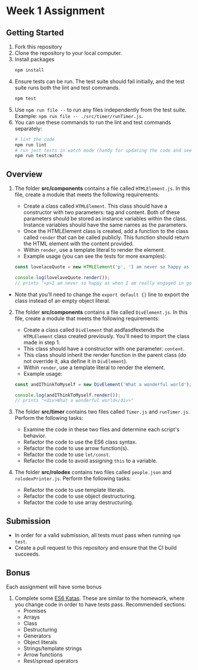 # Week 1 Assignment

## Getting Started

1. Fork this repository
2. Clone the repository to your local computer.
3. Install packages
   ```bash
   npm install
   ```
4. Ensure tests can be run. The test suite should fail initially, and the test suite runs both the lint and test commands.
   ```bash
   npm test
   ```
5. Use `npm run file --` to run any files independently from the test suite. Example: `npm run file -- ./src/timer/runTimer.js`.
6. You can use these commands to run the lint and test commands separately:
   ```bash
   # lint the code
   npm run lint
   # run jest tests in watch mode (handy for updating the code and seeing test results in real time)
   npm run test:watch
   ```

## Overview

1. The folder **src/components** contains a file called `HTMLElement.js`. In this file, create a module that meets the following requirements:
    * Create a class called `HTMLElement`. This class should have a constructor with two parameters: tag and content. Both of these parameters should be stored as instance variables within the class. Instance variables should have the same names as the parameters.
    * Once the HTMLElement class is created, add a function to the class called `render` that can be called publicly. This function should return the HTML element with the content provided.
    * Within `render`, use a template literal to render the element.
    * Example usage (you can see the tests for more examples):

    ```js
    const lovelaceQuote = new HTMLElement('p', 'I am never so happy as when I am really engaged in good earnest...');

    console.log(lovelaveQuote.render());
    // prints "<p>I am never so happy as when I am really engaged in good earnest...</p>"
    ```

  * Note that you'll need to change the `export default {}` line to export the class instead of an empty object literal.

2. The folder **src/components** contains a file called `DivElement.js`. In this file, create a module that meets the following requirements:
    * Create a class called `DivElement` that asdfasdfextends the `HTMLElement` class created previously. You'll need to import the class made in step 1.
    * This class should have a constructor with one parameter: `content`.
    * This class should inherit the render function in the parent class (do not override it, aka define it in `DivElement`).
    * Within `render`, use a template literal to render the element.
    * Example usage:

    ```js
    const andIThinkToMyself = new DivElement('What a wonderful world');

    console.log(andIThinkToMyself.render());
    // prints "<div>What a wonderful world</div>"
    ```

3. The folder **src/timer** contains two files called `Timer.js` and `runTimer.js`. Perform the following tasks:
    * Examine the code in these two files and determine each script's behavior.
    * Refactor the code to use the ES6 class syntax.
    * Refactor the code to use arrow function(s).
    * Refactor the code to use `let/const`.
    * Refactor the code to avoid assigning `this` to a variable.

4. The folder **src/rolodex** contains two files called `people.json` and `rolodexPrinter.js`. Perform the following tasks:
    * Refactor the code to use template literals.
    * Refactor the code to use object destructuring.
    * Refactor the code to use array destructuring.

## Submission

* In order for a valid submission, all tests must pass when running `npm test`.
* Create a pull request to this repository and ensure that the CI build succeeds.

## Bonus

Each assignment will have some bonus 

1. Complete some [ES6 Katas](http://es6katas.org/). These are similar to the homework, where you change code in order to have tests pass. Recommended sections:
    * Promises
    * Arrays
    * Class
    * Destructuring
    * Generators
    * Object literals
    * Strings/template strings
    * Arrow functions
    * Rest/spread operators
